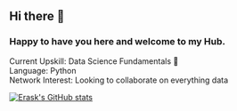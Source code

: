 ## Hi there 👋 

### Happy to have you here and welcome to my Hub.

Current Upskill: Data Science Fundamentals 🌱  
Language: Python   
Network Interest: Looking to collaborate on everything data   

[![Erask's GitHub stats](https://github-readme-stats.vercel.app/api?username=Erask)](https://github.com/Erask/github-readme-stats)





